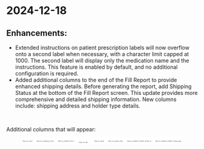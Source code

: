 # 2024-12-18

## Enhancements:

* Extended instructions on patient prescription labels will now overflow onto a second label when necessary, with a character limit capped at 1000. The second label will display only the medication name and the instructions. This feature is enabled by default, and no additional configuration is required.
* Added additional columns to the end of the Fill Report to provide enhanced shipping details. Before generating the report, add Shipping Status at the bottom of the Fill Report screen. This update provides more comprehensive and detailed shipping information. New columns include: shipping address and holder type details.

<figure><img src="https://lh7-rt.googleusercontent.com/docsz/AD_4nXd69QFmxQRZaUwY4uUthPxLu_D-taol12OCccWIeEIgDqNi0cuPDY6bTiVZajrv4mLawCSfcYYoDC_88WwTMurxgskT1u96Vtfurpqyoelqi2XAD5bwNkOwogz7C8M5lSEGi9tapg?key=B7SPq71ZAfZ9fNSxLWqaQw" alt="" width="375"><figcaption></figcaption></figure>

&#x20;      Additional columns that will appear:

<figure><img src="../.gitbook/assets/image (18).png" alt=""><figcaption></figcaption></figure>

